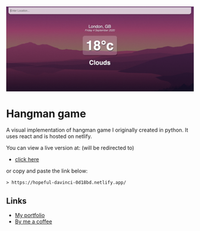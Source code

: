 [![screenshot of hangman game](src/images/homepage2.png)](https://hopeful-davinci-0d18bd.netlify.app/)
# Hangman game

A visual implementation of hangman game I originally created in python. It uses react and is hosted on netlify.

You can view a live version at: (will be redirected to)

- [click here](https://hopeful-davinci-0d18bd.netlify.app/)

or copy and paste the link below:
```
> https://hopeful-davinci-0d18bd.netlify.app/
```


## Links

- [My portfolio](https://ridwan.co.uk/)
- [By me a coffee](https://ko-fi.com/R1D1M1LL)

